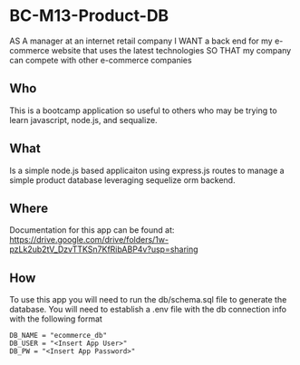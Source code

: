 # BC-M13-Product-DB
AS A manager at an internet retail company I WANT a back end for my e-commerce website that uses the latest technologies SO THAT my company can compete with other e-commerce companies

## Who
This is a bootcamp application so useful to others who may be trying to learn javascript, node.js, and sequalize. 

## What
Is a simple node.js based applicaiton using express.js routes to manage a simple product database leveraging sequelize orm backend. 

## Where
Documentation for this app can be found at: https://drive.google.com/drive/folders/1w-pzLk2ub2tV_DzvTTKSn7KfRibABP4v?usp=sharing

## How
To use this app you will need to run the db/schema.sql file to generate the database.
You will need to establish a .env file with the db connection info with the following format
```
DB_NAME = "ecommerce_db"
DB_USER = "<Insert App User>"
DB_PW = "<Insert App Password>"
```
